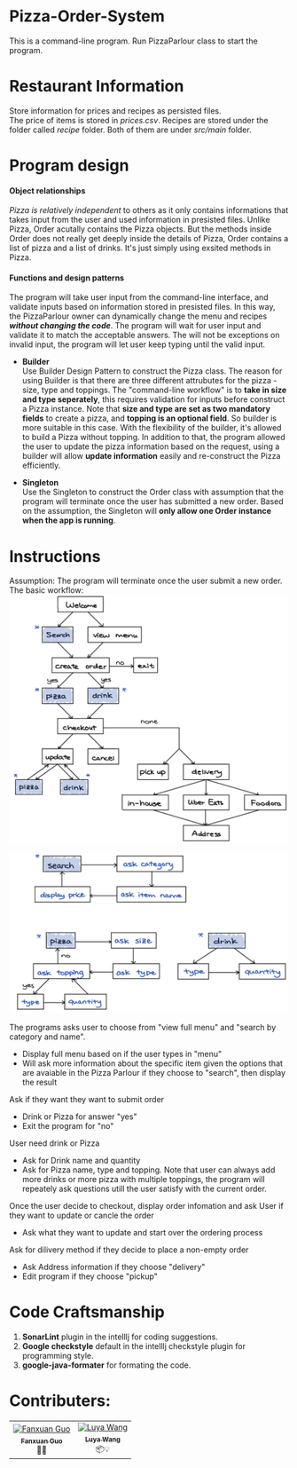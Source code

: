 # Pizza-Order-System

This is a command-line program. 
Run PizzaParlour class to start the program.   

Restaurant Information
===========
Store information for prices and recipes as persisted files.   
The price of items is stored in *prices.csv*. Recipes are stored under the folder called *recipe* folder. Both of them are under *src/main* folder.   

Program design
===========
#### Object relationships
*Pizza is relatively independent* to others as it only contains informations that takes input from the user and used information in presisted files. Unlike Pizza, Order acutally contains the Pizza objects. But the methods inside Order does not really get deeply inside the details of Pizza, Order contains a list of pizza and a list of drinks. It's just simply using exsited methods in Pizza.  

#### Functions and design patterns 
The program will take user input from the command-line interface, and validate inputs based on information stored in presisted files. In this way, the PizzaParlour owner can dynamically change the menu and recipes ***without changing the code***. The program will wait for user input and validate it to match the acceptable answers. The will not be exceptions on invalid input, the program will let user keep typing until the valid input.  
  - **Builder**   
    Use Builder Design Pattern to construct the Pizza class. The reason for using Builder is that there are three different attrubutes for the pizza - size, type and toppings. The "command-line workflow" is to **take in size and type seperately**, this requires validation for inputs before construct a Pizza instance. Note that **size and type are set as two mandatory fields** to create a pizza, and **topping is an optional field**. So builder is more suitable in this case. With the flexibility of the builder, it's allowed to build a Pizza without topping. In addition to that, the program allowed the user to update the pizza information based on the request, using a builder will allow **update information** easily and re-construct the Pizza efficiently.
    
  - **Singleton**   
    Use the Singleton to construct the Order class with assumption that the program will terminate once the user has submitted a new order. Based on the assumption, the Singleton will **only allow one Order instance when the app is running**.   

Instructions
===========
Assumption: The program will terminate once the user submit a new order.   
The basic workflow:       
![Alt text](complete_workflow.png?raw=true "Title")

![Alt text](workflow_details.png?raw=true "Title")  

The programs asks user to choose from "view full menu" and "search by category and name". 
  - Display full menu based on if the user types in "menu"
  - Will ask more information about the specific item given the options that are avaiable in the Pizza Parlour if they choose to "search", then display the result

Ask if they want they want to submit order
  - Drink or Pizza for answer "yes"
  - Exit the program for "no"
  
User need drink or Pizza
  - Ask for Drink name and quantity 
  - Ask for Pizza name, type and topping. 
Note that user can always add more drinks or more pizza with multiple toppings, the program will repeately ask questions utill the user satisfy with the current order.

Once the user decide to checkout, display order infomation and ask User if they want to update or cancle the order
  - Ask what they want to update and start over the ordering process

Ask for dilivery method if they decide to place a non-empty order
  - Ask Address information if they choose "delivery"
  - Edit program if they choose "pickup"

Code Craftsmanship
===========
1. **SonarLint** plugin in the intelllj for coding suggestions.  
2. **Google checkstyle** default in the intelllj checkstyle plugin for programming style.  
3. **google-java-formater** for formating the code.  

Contributers:
==========
<table>
  <tr>
    <td align="center"><a href="https://github.com/ShirSherbet"><img src="https://avatars2.githubusercontent.com/u/25424994?s=460&v=4" width="100px;" alt="Fanxuan Guo"/><br /><sub><b>Fanxuan Guo</b></sub></a><br />👀📖</td>
    <td align="center"><a href="https://github.com/michelleww"><img src="https://avatars.githubusercontent.com/u/35818851?v=4" width="100px;" alt="Luya Wang"/><br /><sub><b>Luya Wang</b></sub></a><br />📦💡</td>
   </tr>
</table>
